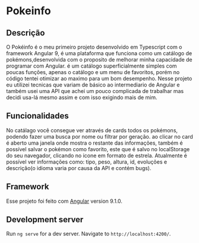 # Pokeinfo

## Descrição

O Pokéinfo é o meu primeiro projeto desenvolvido em Typescript com o framework Angular 9, é uma plataforma que funciona como um catálogo de pokémons,desenvolvida com o proposito de melhorar minha capacidade de programar com Angular. é um catálogo superficialmente simples com poucas funções, apenas o catálogo e um menu de favoritos, porém no código tentei otimizar ao maximo para um bom desempenho. Nesse projeto eu utilizei tecnicas que variam de básico ao intermediario de Angular e também usei uma API que achei um pouco complicada de trabalhar mas decidi usa-lá mesmo assim e com isso exigindo mais de mim.

## Funcionalidades

No catálago você consegue ver através de cards todos os pokémons, podendo fazer uma busca por nome ou filtrar por geração. ao clicar no card é aberto uma janela onde mostra o restante das informações, também é possível salvar o pokémon como favorito, este que é salvo no localStorage do seu navegador, clicando no icone em formato de estrela. Atualmente é possível ver informações como: tipo, peso, altura, id, evoluções e descrição(o idioma varia por causa da API e contém bugs).
            
## Framework

Esse projeto foi feito com [Angular](https://angular.io) version 9.1.0.

## Development server

Run `ng serve` for a dev server. Navigate to `http://localhost:4200/`.
